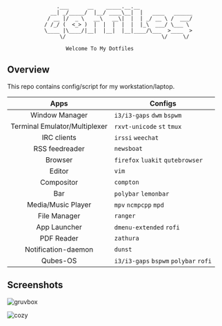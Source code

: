 ```
			    .___      __    _____.__.__                 
			  __| _/_____/  |__/ ____\__|  |   ____   ______
			 / __ |/  _ \   __\   __\|  |  | _/ __ \ /  ___/
			/ /_/ (  <_> )  |  |  |  |  |  |_\  ___/ \___ \ 
			\____ |\____/|__|  |__|  |__|____/\___  >____  >
			     \/                               \/     \/ 

				   Welcome To My Dotfiles

```


Overview
--------

This repo contains config/script for my workstation/laptop.

|**Apps**   | **Configs**  |
|:-:|---|
| Window Manager  | `i3/i3-gaps` `dwm` `bspwm` |
| Terminal Emulator/Multiplexer  | `rxvt-unicode` `st` `tmux` |
| IRC clients  | `irssi` `weechat` |
| RSS feedreader  | `newsboat` |
| Browser  | `firefox` `luakit` `qutebrowser` |
| Editor  |  `vim` |
| Compositor  | `compton` |
| Bar  | `polybar` `lemonbar` |
| Media/Music Player  | `mpv` `ncmpcpp` `mpd` |
| File Manager  | `ranger` |
| App Launcher  | `dmenu-extended` `rofi` |
| PDF Reader  | `zathura` |
| Notification-daemon  | `dunst` |
| Qubes-OS |`i3/i3-gaps` `bspwm` `polybar` `rofi` |


Screenshots
-----------

![gruvbox](https://imgur.com/YTLyHnn.png)

![cozy](https://imgur.com/kSvGgS4.png)
